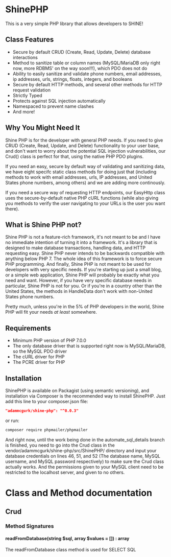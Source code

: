 # ShinePHP
This is a very simple PHP library that allows developers to SHINE!

## Class Features
- Secure by default CRUD (Create, Read, Update, Delete) database interactions
- Method to sanitize table or column names (MySQL/MariaDB only right now, more RDBMS' on the way soon!!!), which PDO does not do
- Ability to easily sanitize and validate phone numbers, email addresses, ip addresses, urls, strings, floats, integers, and booleans
- Secure by default HTTP methods, and several other methods for HTTP request validation
- Strictly Typed
- Protects against SQL injection automatically
- Namespaced to prevent name clashes
- And more!

## Why You Might Need It

Shine PHP is for the developer with general PHP needs. If you need to give CRUD (Create, Read, Update, and Delete) functionality to your user base, and don't want to worry about the potential SQL injection vulnerabilities, our Crud() class is perfect for that, using the native PHP PDO plugins. 

If you need an easy, secure by default way of validating and sanitizing data, we have eight specifc static class methods for doing just that (including methods to work with email addresses, urls, IP addresses, and United States phone numbers, among others) and we are adding more continously. 

If you need a secure way of requesting HTTP endpoints, our EasyHttp class uses the secure-by-default native PHP cURL functions (while also giving you methods to verify the user navigating to your URLs is the user you want there). 

## What is Shine PHP not?
Shine PHP is not a feature-rich framework, it's not meant to be and I have no immediate intention of turning it into a framework. It's a library that is designed to make database transactions, handling data, and HTTP requesting easy. Shine PHP never intends to be backwards compatible with anything below PHP 7. The whole idea of this framework is to force secure PHP programming. And finally, Shine PHP is not meant to be used for developers with very specific needs. If you're starting up just a small blog, or a simple web application, Shine PHP will probably be exactly what you need and want. However, if you have very specific database needs in particular, Shine PHP is not for you. Or if you're in a country other than the United States, the methods in HandleData don't work with non-United States phone numbers.

Pretty much, unless you're in the 5% of PHP developers in the world, Shine PHP will fit your needs *at least* somewhere.

## Requirements

- Minimum PHP version of PHP 7.0.0
- The only database driver that is supported right now is MySQL/MariaDB, so the MySQL PDO driver 
- The cURL driver for PHP
- The PCRE driver for PHP

## Installation

ShinePHP is available on Packagist (using semantic versioning), and installation via Composer is the recommended way to install ShinePHP. Just add this line to your composer.json file:

```json
"adammcgurk/shine-php": "^0.0.3"
```

or run:

```sh
composer require phpmailer/phpmailer
```

And right now, until the work being done in the automate_sql_details branch is finished, you need to go into the Crud class in the vendor/adammcgurk/shine-php/src/ShinePHP/ directory and input your database credentials on lines 46, 51, and 52 (The database name, MySQL username, and MySQL password respectively) to make sure the Crud class actually works. And the permissions given to your MySQL client need to be restricted to the localhost server, and given to no others.

# Class and Method documentation

## Crud

### Method Signatures

#### readFromDatabase(string $sql, array $values = []) : array

The readFromDatabase class method is used for SELECT SQL 
